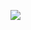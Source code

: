 ![](https://count.getloli.com/get/@:Shafwan-8?theme=rule34)


<!--
<p align="center">
  <a href="https://git.io/typing-svg"><img src="https://readme-typing-svg.demolab.com?font=Fira+Code&weight=500&size=28&pause=4000&color=70A5FD&center=true&vCenter=true&width=435&lines=Suramat+Datang+:3" alt="Typing SVG" /></a>
</p>
-->

